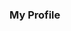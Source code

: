 ### My Profile

<!--
**finerio/finerio** is a ✨ _special_ ✨ repository because its `README.md` (this file) appears on your GitHub profile.

Hello there,

Thanks for visiting my github profile.

My name is Ariel, born and raised in Israel, located in Amsterdam, The Netherlands.

I'm in the process of graduating from a very intensive full stack web development course (more details will be shared on a later date...)

Before that, worked for HP for many years, initially as a SW developer (C++ under Windows, InstallShield, Perl) and later as an Application Support Engineer and Trainer.

# LinkedIn:

www.linkedin.com/in/ariel-shadmon-0256316

# email:

ariel.shadmon@gmail.com

# Graduation Project:

(to be shared when ready)

Thanks,
Ariel
